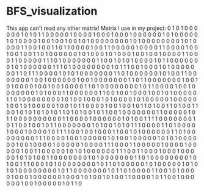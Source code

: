 # BFS_visualization
This app can't read any other matrix!
Matrix I use in my project:
0 1 0 1 0 0 0 0 0 0
1 0 1 0 1 1 0 0 0 0
0 1 0 0 0 0 1 0 0 0
1 0 0 0 1 0 0 0 0 0
0 1 0 1 0 0 0 0 0 1
0 1 0 0 0 0 1 0 0 1
0 0 1 0 0 1 0 1 0 0
0 0 0 0 0 0 1 0 1 0
0 0 0 0 0 0 0 1 0 1
0 0 0 0 1 1 0 0 1 0
0 1 1 0 1 1 0 0 0 0
1 0 0 1 1 0 0 0 0 0
1 0 0 0 0 1 1 0 0 0
0 1 0 0 1 0 0 1 0 0
1 1 0 1 0 0 0 0 0 0
1 0 1 0 0 0 1 0 1 0
0 0 1 0 0 1 0 0 1 0
0 0 0 1 1 0 0 0 1 1
0 0 0 0 0 1 1 1 0 1
0 0 0 0 0 0 0 1 1 0
0 1 0 1 0 1 0 0 0 0
1 0 1 1 0 0 0 0 0 0
0 1 0 1 0 0 0 0 0 0
1 1 1 0 1 0 0 0 0 0
0 0 0 1 0 1 1 1 0 0
1 0 0 0 1 0 1 0 0 0
0 0 0 0 1 1 0 1 1 1
0 0 0 0 1 0 1 0 1 0
0 0 0 0 0 0 1 1 0 1
0 0 0 0 0 0 1 0 1 0
0 1 1 0 0 0 0 0 0 0
1 0 0 1 0 0 0 0 0 0
1 0 0 1 0 0 0 0 0 0
0 1 1 0 1 1 0 0 0 0
0 0 0 1 0 0 1 0 1 0
0 0 0 1 0 0 1 0 0 1
0 0 0 0 1 1 0 1 0 0
0 0 0 0 0 0 1 0 1 1
0 0 0 0 1 0 0 1 0 0
0 0 0 0 0 1 0 1 0 0
0 1 1 0 0 0 0 0 0 1
1 0 0 1 0 0 1 0 0 0
1 0 0 1 0 1 0 0 0 0
0 1 1 0 1 0 0 0 0 0
0 0 0 1 0 1 0 0 1 0
0 0 1 0 1 0 0 0 0 1
0 1 0 0 0 0 0 1 0 0
0 0 0 1 0 0 1 0 1 0
0 0 0 0 1 0 0 1 0 1
1 0 0 0 0 1 0 0 1 0
0 1 0 1 1 0 1 0 0 1
1 0 1 0 0 1 1 0 0 1
0 1 0 1 0 1 0 1 0 1
1 0 1 0 1 0 0 1 0 1
1 0 0 1 0 0 0 0 0 0
0 1 1 0 0 0 0 0 1 0
1 1 0 0 0 0 0 0 0 0
0 0 1 1 0 0 0 0 1 0
0 0 0 0 0 1 0 1 0 0
1 1 1 1 0 0 0 0 0 0
0 1 0 1 1 0 0 1 0 0
1 0 1 1 0 0 0 0 0 0
0 1 0 1 0 0 1 0 1 0
1 1 1 0 0 0 0 1 1 0
1 0 0 0 0 1 0 0 0 1
0 0 0 0 1 0 1 1 1 1
0 0 1 0 0 1 0 0 0 1
1 0 0 1 0 1 0 0 0 0
0 0 1 1 0 1 0 0 0 0 
0 0 0 0 1 1 1 0 0 0
0 1 0 0 1 0 0 0 0 0
1 0 1 0 0 1 0 0 0 0
0 1 0 1 0 1 0 0 0 0
0 0 1 0 0 1 0 0 0 0
1 0 0 0 0 0 1 0 0 0
0 1 1 1 0 0 0 1 1 0
0 0 0 0 1 0 0 0 0 1
0 0 0 0 0 1 0 0 1 1
0 0 0 0 0 1 0 1 0 1
0 0 0 0 0 0 1 1 1 0
0 1 1 0 0 0 1 0 0 0
1 0 0 0 0 0 1 0 1 0
1 0 0 1 1 0 0 0 0 0
0 0 1 0 1 0 0 0 0 0
0 0 1 1 0 1 0 0 0 0
0 0 0 0 1 0 1 0 0 1
1 1 0 0 0 1 0 1 0 0
0 0 0 0 0 0 1 0 1 1
0 1 0 0 0 0 0 1 0 1
0 0 0 0 0 1 0 1 0 1
0 1 0 0 0 0 0 0 0 0
1 0 1 1 0 0 0 0 0 0
0 1 0 1 1 0 1 0 0 0
0 1 1 0 0 1 0 1 0 0
0 0 1 0 0 0 1 0 0 0
0 0 0 1 0 0 0 1 0 1
0 0 1 0 1 0 0 1 1 0
0 0 0 1 0 1 1 0 0 1
0 0 0 0 0 0 1 0 0 1
0 0 0 0 0 1 0 1 1 0
